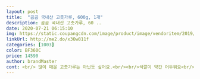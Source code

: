 ```yaml
---
layout: post 
title:  "곰곰 국내산 고춧가루, 600g, 1개" 
description: 곰곰 국내산 고춧가루, 60 ..
date: 2020-07-21 06:15:10 
img: https://static.coupangcdn.com/image/product/image/vendoritem/2019/03/14/4408475788/f45f1e99-e97d-414f-85d7-18de5eb96046.jpg 
linkUrl: http://me2.do/x3Ow811f 
categories: [1003] 
color: BF360C 
price: 14590 
author: brandMaster 
cont: <br/> 많이 매운 고춧가루는 아닌듯 싶어요.<br/><br/>색깔이 약간 어두워요<br/>색깔이 영... <br/>.<br/><br/>잘 빻아서 나왔네요<br/> 
---
```

 
